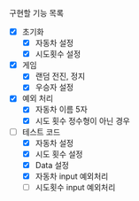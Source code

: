 구현할 기능 목록

- [x] 초기화
  - [x] 자동차 설정
  - [x] 시도횟수 설정
- [x] 게임
  - [x] 랜덤 전진, 정지
  - [x] 우승자 설정
- [x] 예외 처리
  - [x] 자동차 이름 5자
  - [x] 시도 횟수 정수형이 아닌 경우
- [ ] 테스트 코드
  - [x] 자동차 설정
  - [x] 시도 횟수 설정
  - [x] Data 설정
  - [x] 자동차 input 예외처리
  - [ ] 시도횟수 input 예외처리
